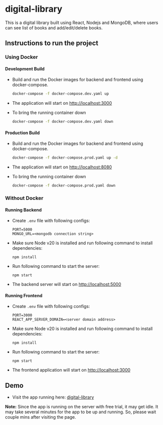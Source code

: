 # digital-library
This is a digital library built using React, Nodejs and MongoDB, where users can see list of books and add/edit/delete books.

## Instructions to run the project
### Using Docker
#### Development Build
* Build and run the Docker images for backend and frontend using docker-compose.
    ```bash
    docker-compose -f docker-compose.dev.yaml up
    ```
* The application will start on [http://localhost:3000](http://localhost:3000)

* To bring the running container down
    ```bash
    docker-compose -f docker-compose.dev.yaml down
    ```
#### Production Build
* Build and run the Docker images for backend and frontend using docker-compose.
    ```bash
    docker-compose -f docker-compose.prod.yaml up -d
    ```
* The application will start on [http://localhost:8080](http://localhost:8080)

* To bring the running container down
    ```bash
    docker-compose -f docker-compose.prod.yaml down
    ```

### Without Docker
#### Running Backend
* Create `.env` file with following configs:
    ```
    PORT=5000
    MONGO_URL=<mongodb connection string>
    ```
* Make sure Node v20 is installed and run following command to install dependencies:
    ```
    npm install
    ```
* Run following command to start the server:
    ```
    npm start
    ```
* The backend server will start on [http://localhost:5000](http://localhost:5000)

#### Running Frontend
* Create `.env` file with following configs:
    ```
    PORT=3000
    REACT_APP_SERVER_DOMAIN=<server domain address>
    ```
* Make sure Node v20 is installed and run following command to install dependencies:
    ```
    npm install
    ```
* Run following command to start the server:
    ```
    npm start
    ```
* The frontend application will start on [http://localhost:3000](http://localhost:3000)

## Demo
* Visit the app running here: [digital-library](https://digital-library-g2rl.onrender.com/)

**Note:** Since the app is running on the server with free trial, it may get idle. It may take several minutes for the app to be up and running. So, please wait couple mins after visiting the page.